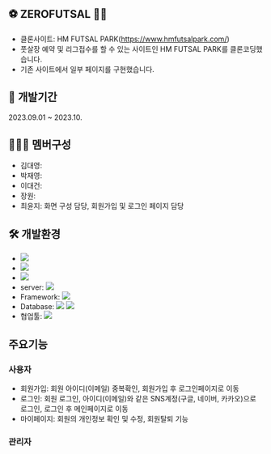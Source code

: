 ## ⚽ ZEROFUTSAL 🏃‍♂️
- 클론사이트: HM FUTSAL PARK(https://www.hmfutsalpark.com/)
- 풋살장 예약 및 리그접수를 할 수 있는 사이트인 HM FUTSAL PARK를 클론코딩했습니다.
- 기존 사이트에서 일부 페이지를 구현했습니다.

## 📆 개발기간
2023.09.01 ~ 2023.10.

## 👨‍👩‍👧 멤버구성
- 김대영: 
- 박재영: 
- 이대건: 
- 장원: 
- 최윤지: 화면 구성 담당, 회원가입 및 로그인 페이지 담당

## 🛠 개발환경
- <img src="https://img.shields.io/badge/windows 10-0078D6?style=flat&logo=Windows Chrome&logoColor=white"/>
- <img src="https://img.shields.io/badge/Google Chrome-4285F4?style=flat&logo=Google Chrome&logoColor=white"/>
- <img src="https://img.shields.io/badge/java11-222324?style=flat&logoColor=white"/>
- server: <img src="https://img.shields.io/badge/apache tomcat-9.0-2C2255?style=flat&logo=Apache Tomcat&logoColor=white"/>
- Framework: <img src="https://img.shields.io/badge/Spring Framework-green?style=flat&logo=Spring Framework&logoColor=white"/>
- Database: <img src="https://img.shields.io/badge/MySQL 8.0.33-4479A1?style=flat&logo=MySQL&logoColor=white"/> <img src="https://img.shields.io/badge/HeidiSQL-1B72BE?style=flat&logoColor=white"/>
- 협업툴: <img src="https://img.shields.io/badge/GitHub-181717?style=flat&logo=GitHub&logoColor=white"/>

## 주요기능
### 사용자
- 회원가입: 회원 아이디(이메일) 중복확인, 회원가입 후 로그인페이지로 이동
- 로그인: 회원 로그인, 아이디(이메일)와 같은 SNS계정(구글, 네이버, 카카오)으로 로그인, 로그인 후 메인페이지로 이동
- 마이페이지: 회원의 개인정보 확인 및 수정, 회원탈퇴 기능

### 관리자
